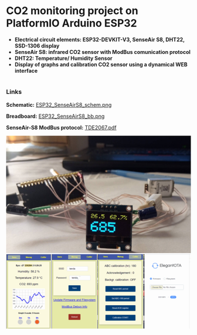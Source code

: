# CO2 monitoring project on PlatformIO Arduino ESP32
+ **Electrical circuit elements: ESP32-DEVKIT-V3, SenseAir S8, DHT22, SSD-1306 display**
+ **SenseAir S8: infrared CO2 sensor with ModBus comunication protocol**
+ **DHT22: Temperature/ Humidity Sensor**
+ **Display of graphs and calibration CO2 sensor using a dynamical WEB interface**
#
### Links  
**Schematic:** [ESP32_SenseAirS8_schem.png](https://github.com/AlexVakhnin/ESP32-Web-SenseAirS8/blob/main/ESP32_SenseAirS8_schem.png)

**Breadboard:** [ESP32_SenseAirS8_bb.png](https://github.com/AlexVakhnin/ESP32-Web-SenseAirS8/blob/main/ESP32_SenseAirS8_bb.png)

**SenseAir-S8 ModBus protocol:** [TDE2067.pdf](https://rmtplusstoragesenseair.blob.core.windows.net/docs/Dev/publicerat/TDE2067.pdf)

![Dysplay](/Help/Display.jpg)
![Web](/Web.png)

